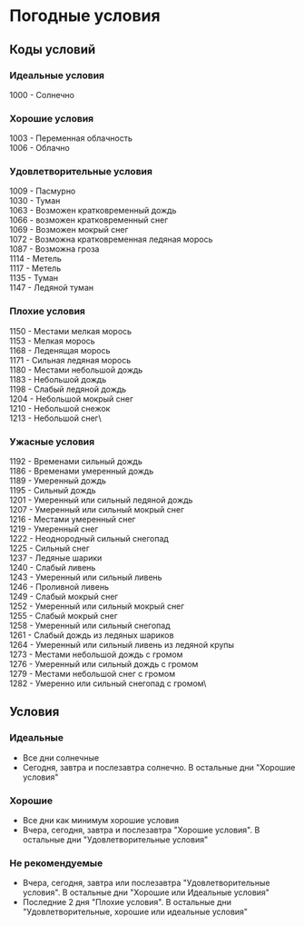 # Погодные условия

## Коды условий

### Идеальные условия

1000 - Солнечно

### Хорошие условия

1003 - Переменная облачность\
1006 - Облачно

### Удовлетворительные условия

1009 - Пасмурно\
1030 - Туман\
1063 - Возможен кратковременный дождь\
1066 - возможен кратковременный снег\
1069 - Возможен мокрый снег\
1072 - Возможна кратковременная ледяная морось\
1087 - Возможна гроза\
1114 - Метель\
1117 - Метель\
1135 - Туман\
1147 - Ледяной туман

### Плохие условия

1150 - Местами мелкая морось\
1153 - Мелкая морось\
1168 - Леденящая морось\
1171 - Сильная ледяная морось\
1180 - Местами небольшой дождь\
1183 - Небольшой дождь\
1198 - Слабый ледяной дождь\
1204 - Небольшой мокрый снег\
1210 - Небольшой снежок\
1213 - Небольшой снег\

### Ужасные условия

1192 - Временами сильный дождь\
1186 - Временами умеренный дождь\
1189 - Умеренный дождь\
1195 - Сильный дождь\
1201 - Умеренный или сильный ледяной дождь\
1207 - Умеренный или сильный мокрый снег\
1216 - Местами умеренный снег\
1219 - Умеренный снег\
1222 - Неоднородный сильный снегопад\
1225 - Сильный снег\
1237 - Ледяные шарики\
1240 - Слабый ливень\
1243 - Умеренный или сильный ливень\
1246 - Проливной ливень\
1249 - Слабый мокрый снег\
1252 - Умеренный или сильный мокрый снег\
1255 - Слабый мокрый снег\
1258 - Умеренный или сильный снегопад\
1261 - Слабый дождь из ледяных шариков\
1264 - Умеренный или сильный ливень из ледяной крупы\
1273 - Местами небольшой дождь с громом\
1276 - Умеренный или сильный дождь с громом\
1279 - Местами небольшой снег с громом\
1282 - Умеренно или сильный снегопад с громом\

## Условия

### Идеальные

- Все дни солнечные
- Сегодня, завтра и послезавтра солнечно. В остальные дни "Хорошие условия"

### Хорошие

- Все дни как минимум хорошие условия
- Вчера, сегодня, завтра и послезавтра "Хорошие условия". В остальные дни "Удовлетворительные условия"

### Не рекомендуемые

- Вчера, сегодня, завтра или послезавтра "Удовлетворительные условия". В остальные дни "Хорошие или Идеальные условия"
- Последние 2 дня "Плохие условия". В остальные дни "Удовлетворительные, хорошие или идеальные условия"
